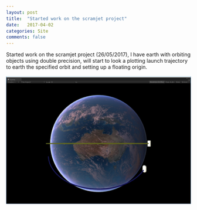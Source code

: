 ```yaml
---
layout: post
title:  "Started work on the scramjet project"
date:   2017-04-02
categories: Site
comments: false
---
```

Started work on the scramjet project (26/05/2017), I have earth with orbiting objects using double precision, will start to look a plotting launch trajectory to earth the specified orbit and setting up a floating origin.
<br><br>
<img src="/assets/images/170529-scramjet.jpg">